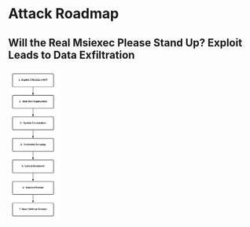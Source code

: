 # Attack Roadmap

## Will the Real Msiexec Please Stand Up? Exploit Leads to Data Exfiltration

<img src="AttackRoadmap.png"  width="20%" height="20%">

